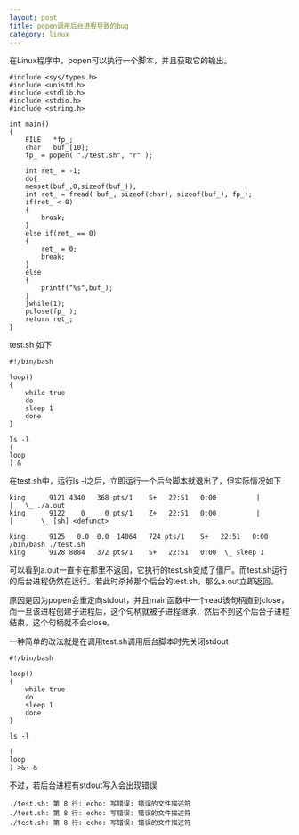 ```yaml
---
layout: post
title: popen调用后台进程导致的bug
category: linux
---
```


在Linux程序中，popen可以执行一个脚本，并且获取它的输出。

	#include <sys/types.h> 
	#include <unistd.h> 
	#include <stdlib.h> 
	#include <stdio.h> 
	#include <string.h>

	int main() 
	{ 
	    FILE   *fp_; 
	    char   buf_[10]; 
	    fp_ = popen( "./test.sh", "r" ); 

	    int ret_ = -1;
	    do{
		memset(buf_,0,sizeof(buf_));
		int ret_ = fread( buf_, sizeof(char), sizeof(buf_), fp_);
		if(ret_ < 0)
		{
		    break;
		}
		else if(ret_ == 0)
		{
		    ret_ = 0;
		    break;
		}
		else
		{
		    printf("%s",buf_);
		}
	    }while(1);
	    pclose(fp_ ); 
	    return ret_;
	}  
	
	
test.sh 如下

	#!/bin/bash

	loop()
	{
	    while true
	    do
		sleep 1
	    done
	}

	ls -l
	(
	loop
	) &
	
在test.sh中，运行ls -l之后，立即运行一个后台脚本就退出了，但实际情况如下

	king      9121 4340   368 pts/1    S+   22:51   0:00          |           |   \_ ./a.out
	king      9122    0     0 pts/1    Z+   22:51   0:00          |           |       \_ [sh] <defunct>

	king      9125   0.0  0.0  14064   724 pts/1    S+   22:51   0:00 /bin/bash ./test.sh
	king      9128 8884   372 pts/1    S+   22:51   0:00  \_ sleep 1

可以看到a.out一直卡在那里不返回，它执行的test.sh变成了僵尸。而test.sh运行的后台进程仍然在运行。若此时杀掉那个后台的test.sh，那么a.out立即返回。

原因是因为popen会重定向stdout，并且main函数中一个read该句柄直到close，而一旦该进程创建子进程后，这个句柄就被子进程继承，然后不到这个后台子进程结束，这个句柄就不会close。

一种简单的改法就是在调用test.sh调用后台脚本时先关闭stdout

	#!/bin/bash

	loop()
	{
	    while true
	    do
		sleep 1
	    done
	}

	ls -l

	(
	loop
	) >&- &
	
不过，若后台进程有stdout写入会出现错误

	./test.sh: 第 8 行: echo: 写错误: 错误的文件描述符
	./test.sh: 第 8 行: echo: 写错误: 错误的文件描述符
	./test.sh: 第 8 行: echo: 写错误: 错误的文件描述符


